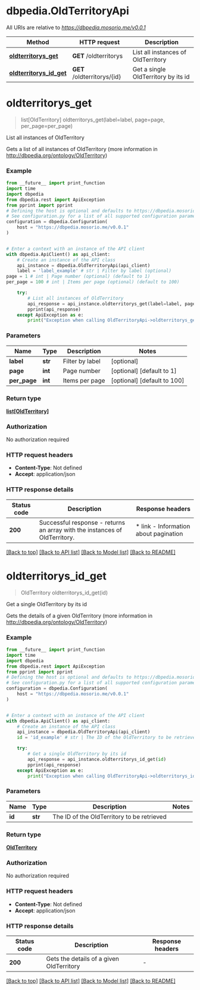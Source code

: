 # dbpedia.OldTerritoryApi

All URIs are relative to *https://dbpedia.mosorio.me/v0.0.1*

Method | HTTP request | Description
------------- | ------------- | -------------
[**oldterritorys_get**](OldTerritoryApi.md#oldterritorys_get) | **GET** /oldterritorys | List all instances of OldTerritory
[**oldterritorys_id_get**](OldTerritoryApi.md#oldterritorys_id_get) | **GET** /oldterritorys/{id} | Get a single OldTerritory by its id


# **oldterritorys_get**
> list[OldTerritory] oldterritorys_get(label=label, page=page, per_page=per_page)

List all instances of OldTerritory

Gets a list of all instances of OldTerritory (more information in http://dbpedia.org/ontology/OldTerritory)

### Example

```python
from __future__ import print_function
import time
import dbpedia
from dbpedia.rest import ApiException
from pprint import pprint
# Defining the host is optional and defaults to https://dbpedia.mosorio.me/v0.0.1
# See configuration.py for a list of all supported configuration parameters.
configuration = dbpedia.Configuration(
    host = "https://dbpedia.mosorio.me/v0.0.1"
)


# Enter a context with an instance of the API client
with dbpedia.ApiClient() as api_client:
    # Create an instance of the API class
    api_instance = dbpedia.OldTerritoryApi(api_client)
    label = 'label_example' # str | Filter by label (optional)
page = 1 # int | Page number (optional) (default to 1)
per_page = 100 # int | Items per page (optional) (default to 100)

    try:
        # List all instances of OldTerritory
        api_response = api_instance.oldterritorys_get(label=label, page=page, per_page=per_page)
        pprint(api_response)
    except ApiException as e:
        print("Exception when calling OldTerritoryApi->oldterritorys_get: %s\n" % e)
```

### Parameters

Name | Type | Description  | Notes
------------- | ------------- | ------------- | -------------
 **label** | **str**| Filter by label | [optional] 
 **page** | **int**| Page number | [optional] [default to 1]
 **per_page** | **int**| Items per page | [optional] [default to 100]

### Return type

[**list[OldTerritory]**](OldTerritory.md)

### Authorization

No authorization required

### HTTP request headers

 - **Content-Type**: Not defined
 - **Accept**: application/json

### HTTP response details
| Status code | Description | Response headers |
|-------------|-------------|------------------|
**200** | Successful response - returns an array with the instances of OldTerritory. |  * link - Information about pagination <br>  |

[[Back to top]](#) [[Back to API list]](../README.md#documentation-for-api-endpoints) [[Back to Model list]](../README.md#documentation-for-models) [[Back to README]](../README.md)

# **oldterritorys_id_get**
> OldTerritory oldterritorys_id_get(id)

Get a single OldTerritory by its id

Gets the details of a given OldTerritory (more information in http://dbpedia.org/ontology/OldTerritory)

### Example

```python
from __future__ import print_function
import time
import dbpedia
from dbpedia.rest import ApiException
from pprint import pprint
# Defining the host is optional and defaults to https://dbpedia.mosorio.me/v0.0.1
# See configuration.py for a list of all supported configuration parameters.
configuration = dbpedia.Configuration(
    host = "https://dbpedia.mosorio.me/v0.0.1"
)


# Enter a context with an instance of the API client
with dbpedia.ApiClient() as api_client:
    # Create an instance of the API class
    api_instance = dbpedia.OldTerritoryApi(api_client)
    id = 'id_example' # str | The ID of the OldTerritory to be retrieved

    try:
        # Get a single OldTerritory by its id
        api_response = api_instance.oldterritorys_id_get(id)
        pprint(api_response)
    except ApiException as e:
        print("Exception when calling OldTerritoryApi->oldterritorys_id_get: %s\n" % e)
```

### Parameters

Name | Type | Description  | Notes
------------- | ------------- | ------------- | -------------
 **id** | **str**| The ID of the OldTerritory to be retrieved | 

### Return type

[**OldTerritory**](OldTerritory.md)

### Authorization

No authorization required

### HTTP request headers

 - **Content-Type**: Not defined
 - **Accept**: application/json

### HTTP response details
| Status code | Description | Response headers |
|-------------|-------------|------------------|
**200** | Gets the details of a given OldTerritory |  -  |

[[Back to top]](#) [[Back to API list]](../README.md#documentation-for-api-endpoints) [[Back to Model list]](../README.md#documentation-for-models) [[Back to README]](../README.md)

